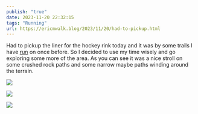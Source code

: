 ```yaml
---
publish: "true"
date: 2023-11-20 22:32:15
tags: "Running"
url: https://ericmwalk.blog/2023/11/20/had-to-pickup.html
---
```


Had to pickup the liner for the hockey rink today and it was by some trails I have [run](https://www.strava.com/activities/10252138815) on once before. So I decided to use my time wisely and go exploring some more of the area. As you can see it was a nice stroll on some crushed rock paths and some narrow maybe paths winding around the terrain.

![](https://ericmwalk.blog/uploads/2023/b964360a-1316-4932-864e-c1a0837296eb.jpg)

![](https://ericmwalk.blog/uploads/2023/7e03b738-63c9-4fa4-aab2-1eb5e167ab59.jpg)

![](https://ericmwalk.blog/uploads/2023/34d46ea3-d63c-4e8c-8d71-c71dd8ba4a8c.jpg)